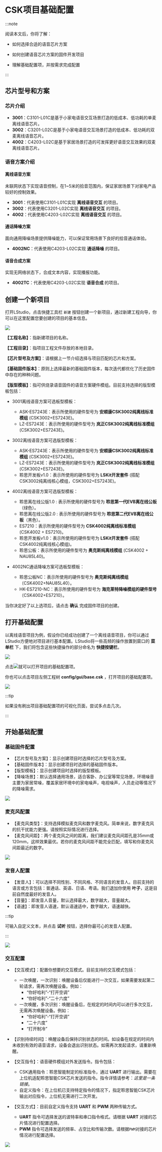 # CSK项目基础配置

:::note

阅读本文后，你将了解：

- 如何选择合适的语音芯片方案

- 如何创建语音芯片方案的固件开发项目

- 理解基础配置项，并按需求完成配置

:::

## 芯片型号和方案

### 芯片介绍

- **3001**：C3101-L01C是基于小家电语音交互场景打造的低成本、低功耗的单麦离线语音芯片。
- **3002**：C3201-L02C是基于小家电语音交互场景打造的低成本、低功耗的双麦离线语音芯片。
- **4002**：C4203-L02C是基于家居场景打造的可发挥更好语音交互效果的双麦离线语音芯片。

### 语音方案介绍

#### 离线语音方案

未联网状态下实现语音控制，在1~5米的拾音范围内，保证家居场景下对家电产品较好的控制效果。

- **3001**：代表使用C3101-L01C实现 **离线语音交互** 的项目。
- **3002**：代表使用C3201-L02C实现 **离线语音交互** 的项目。
- **4002**：代表使用C4203-L02C实现 **离线语音交互** 的项目。

#### 通话降噪方案

面向通用降噪场景提供降噪能力，可以保证常用场景下良好的拾音通话体验。

- **4002NC**：代表使用C4203-L02C实现 **通话降噪** 的项目。

#### 语音合成方案

实现无网络状态下，合成文本内容，实现播报功能。

- **4002TC**：代表使用C4203-L02C实现 **语音合成** 的项目。

## 创建一个新项目

打开LStudio，点击快捷工具栏 `新建` 按钮创建一个新项目，通过新建工程向导，你可以在这里配置您要创建的项目的基本信息。

![](./files/create_object.png)

**【工程名称】**：指新建项目的名称。

**【工程目录】**：指项目工程文件存放的本地目录。

**【芯片型号及方案】**：请根据上一节介绍选择与项目匹配的芯片和方案。

**【基础固件版本】**：原则上选择最新的基础固件版本，每次迭代都优化了历史固件中存在的种种问题。

**【版型模板】**：指可供烧录语音固件的语音方案硬件模组。目前支持选择的版型模板包括：

- 3001离线语音方案可选板型模板：
  - ASK-ES7243E：表示所使用的硬件型号为 **安顺康CSK3002纯离线标准模组** (CSK3002+ES7243E)。
  - LZ-ES7243E：表示所使用的硬件型号为 **岚正CSK3002纯离线标准模组** (CSK3002+ES7243E)。

- 3002离线语音方案可选版型模板：
  - ASK-ES7243E：表示所使用的硬件型号为 **安顺康CSK3002纯离线标准模组** (CSK3002+ES7243E)。
  - LZ-ES7243E：表示所使用的硬件型号为 **岚正CSK3002纯离线标准模组** (CSK3002+ES7243E)。
  - 聆思开发板v1.0：表示所使用的硬件型号为 **LSKit开发套件** (搭配CSK3002纯离线核心模组，CSK3002+ES7243E)。

- 4002离线语音方案可选版型模板：
  - 聆思离在线公版1.0 : 表示所使用的硬件型号为 **聆思第一代EVB离在线公板**（绿色）。
  - 聆思离在线公版2.0 : 表示所使用的硬件型号为 **聆思第二代EVB离在线公板**（黑色）。
  - ES7210：表示所使用的硬件型号为 **CSK4002纯离线标准模组** (CSK4002 + ES7210)。
  - 聆思开发板v1.0：表示所使用的硬件型号为 **LSKit开发套件** (搭配CSK4002纯离线核心模组)。
  - 聆思公板：表示所使用的硬件型号为 **奥克斯纯离线模组** (CSK4002 + NAU85L40)。
- 4002NC通话降噪方案可选板型模板：
  - 聆思公板NC：表示所使用的硬件型号为 **奥克斯纯离线模组** （CSK4002+NAU85L40）。
  - HK-ES7210-NC：表示所使用的硬件型号为 **海克莱特降噪模组的硬件型号**（CSK4002+ES7210）。

当你决定好了以上选项后，请点击 **确认** 完成固件项目的创建。

## 打开基础配置

以离线语音项目为例，假设你已经成功创建了一个离线语音项目，你可以通过LStudio方便地对项目进行基本配置。LStudio将一些高频的操作放置到窗口的 **菜单栏** 下，我们将包含这些快捷操作的部分命名为 **快捷按键栏**。

![](./files/quick_button.png)

点击![](./files/create.png)就可以打开项目的基础配置项。

你也可以点击项目左侧工程树 **config/gui/base.csk** ，打开项目的基础配置项。

![](./files/base_csk.png)

:::tip

如果没有刷出项目基础配置项的可视化页面，尝试多点击几次。

:::

## 开始基础配置

### 基础固件配置

- 【芯片型号及方案】：显示创建项目时选择的芯片型号及方案。
- 【基础固件版本】：显示创建项目时选择的基础固件版本。
- 【版型模板】：显示创建项目时选择的版型模板。
- 【降噪场景】：默认选择通用场景，适合客卧、办公室等常见场景，环境噪音主要为家居常噪，覆盖家居环境中的家电噪声，电视噪声，人员走动等情况下的降噪需求。

![](./files/base_set.png)

### 麦克风配置

- 【麦克风类型】：支持选择模拟麦克风和数字麦克风。简单来说，数字麦克风的抗干扰能力更强。请按照实际情况进行选择。
- 【麦克风间距】：两个麦克风之间的距离，我们建议麦克风间距孔是35mm或120mm，这样效果最优。若你的麦克风间距不能完全匹配，填写和你麦克风间距最近的数字。

![](./files/mirco_set.png)

### 发音人配置

- 【发音人】：可以选择不同性别、不同风格、不同语言的发音人。目前支持的语言或方言包括：普通话、英语、日语、粤语。我们退加你使用 **叶子**，这是目前自然度最好的发音人。
- 【音量】：即发音人音量，默认选择最大，数字越大，音量越大。
- 【语速】：即发音人语速，默认语速适中，数字越大，语速越快。

:::tip

可输入自定义文本，并点击 **试听** 按钮，选择你最可心的发音人配置。

:::

![](./files/TTS_set.png)

### 交互配置

- 【交互模式】：配置你想要的交互模式。目前支持的交互模式包括：
  - 一次唤醒，一次识别：唤醒设备后仅能进行一次交互，如果需要发起第二轮请求，需再次唤醒设备。例如：
    - “你好哈利”-“打开空调”
    - “你好哈利”-“二十六度”
  - 一次唤醒，多次识别：唤醒设备后，在规定的时间内可以进行多次交互，无需再次唤醒设备。例如：
    - “你好哈利”-“打开空调”
    - “二十六度”
    - “打开制冷”

- 【识别持续时间】：唤醒设备后保持识别状态的时间。如设备在规定的时间内未收到有效的语音请求，设备会退出识别状态。如需再次发起请求，请重新唤醒。
- 【交互指令】：语音硬件模组对外发送指令。指令包括：
  - CSK通用指令：聆思智能制定的标准指令，通过 **UART** 进行输出。需要在上位机适配聆思智能CSK芯片发送的指令。指令详情请参考：*这里是一条链接*。
  - 自定义指令：在上位机已支持特定指令的情况下，指定聆思智能CSK芯片输出对应指令，上位机无需进行二次开发。
- 【交互方式】：目前自定义指令支持 **UART** 和 **PWM** 两种传输方式。
  - **UART** 指令可选择发送的波特率和串口指令格式。请根据 **UART** 对接的芯片情况进行配置选择。
  - **PWM** 指令可选择发送的频率、占空比和传输次数。请根据`PWM`对接的芯片情况进行配置选择。

![](./files/interact_set.png)

